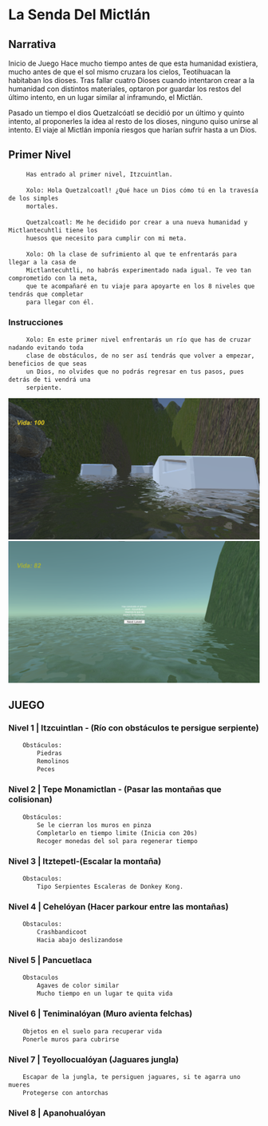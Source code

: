 # La Senda Del Mictlán
## Narrativa
Inicio de Juego
Hace mucho tiempo antes de que esta humanidad existiera, mucho antes de que el sol mismo cruzara los cielos, Teotihuacan la habitaban los dioses. Tras fallar cuatro Dioses cuando intentaron crear a la humanidad con distintos materiales,  optaron por guardar los restos del último intento, en un lugar similar al inframundo, el Mictlán.  

Pasado un tiempo el dios Quetzalcóatl se decidió por un último y quinto intento, al proponerles la idea al resto de los dioses, ninguno quiso unirse al intento. El viaje al Mictlán imponía riesgos que harían sufrir hasta a un Dios.

## Primer Nivel
             
	     Has entrado al primer nivel, Itzcuintlan. 
	     
	     Xolo: Hola Quetzalcoatl! ¿Qué hace un Dios cómo tú en la travesía de los simples
	     mortales.
	     
	     Quetzalcoatl: Me he decidido por crear a una nueva humanidad y Mictlantecuhtli tiene los
	     huesos que necesito para cumplir con mi meta.
	     
	     Xolo: Oh la clase de sufrimiento al que te enfrentarás para llegar a la casa de
	     Mictlantecuhtli, no habrás experimentado nada igual. Te veo tan comprometido con la meta,
	     que te acompañaré en tu viaje para apoyarte en los 8 niveles que tendrás que completar 
	     para llegar con él.  
	     
  ### Instrucciones
	     
	     Xolo: En este primer nivel enfrentarás un río que has de cruzar nadando evitando toda
	     clase de obstáculos, de no ser así tendrás que volver a empezar, beneficios de que seas
	     un Dios, no olvides que no podrás regresar en tus pasos, pues detrás de ti vendrá una
	     serpiente.
  
  ![Start](https://github.com/ArmandoDLaRosa/LaSendaDelMictl-n/blob/main/unknown.png)
  ![End](https://github.com/ArmandoDLaRosa/LaSendaDelMictl-n/blob/main/unknown%20(1).png)


        
## JUEGO
  ### Nivel 1 | Itzcuintlan - (Río con obstáculos te persigue serpiente)
		Obstáculos: 
			Piedras
			Remolinos
			Peces



  ### Nivel 2 | Tepe Monamictlan - (Pasar las montañas que colisionan)
		Obstáculos:
			Se le cierran los muros en pinza
			Completarlo en tiempo limite (Inicia con 20s)
			Recoger monedas del sol para regenerar tiempo

  ### Nivel 3 | Itztepetl-(Escalar la montaña)
		Obstaculos:
			Tipo Serpientes Escaleras de Donkey Kong.

  ### Nivel 4 | Cehelóyan (Hacer parkour entre las montañas)
		Obstaculos:
			Crashbandicoot
			Hacia abajo deslizandose

  ### Nivel 5 | Pancuetlaca
		Obstaculos
			Agaves de color similar
			Mucho tiempo en un lugar te quita vida

  ### Nivel 6 | Teniminalóyan (Muro avienta felchas)
		Objetos en el suelo para recuperar vida
		Ponerle muros para cubrirse

  ### Nivel 7 | Teyollocualóyan (Jaguares jungla)
		Escapar de la jungla, te persiguen jaguares, si te agarra uno mueres
		Protegerse con antorchas 

  ### Nivel 8 | Apanohualóyan 

